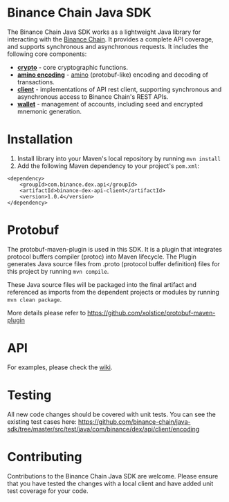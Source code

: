 # Binance Chain Java SDK

The Binance Chain Java SDK works as a lightweight Java library for interacting with the [Binance Chain](https://binance-chain.github.io/api-reference/dex-api/paths.html). It provides a complete API coverage, and supports synchronous and asynchronous requests.  It includes the following core components:

* **[crypto](https://github.com/binance-chain/java-sdk/blob/master/src/main/java/com/binance/dex/api/client/encoding/Crypto.java)** - core cryptographic functions.
* **[amino encoding](https://github.com/binance-chain/java-sdk/blob/master/src/main/java/com/binance/dex/api/client/encoding)** - [amino](https://github.com/binance-chain/docs-site/blob/master/docs/encoding.md) (protobuf-like) encoding and decoding of transactions.
* **[client](https://github.com/binance-chain/java-sdk/tree/master/src/main/java/com/binance/dex/api/client/impl)** - implementations of API rest client, supporting synchronous and asynchronous access to Binance Chain's REST APIs.
* **[wallet](https://github.com/binance-chain/java-sdk/blob/master/src/main/java/com/binance/dex/api/client/Wallet.java)** - management of accounts, including seed and encrypted mnemonic generation.


# Installation


1. Install library into your Maven's local repository by running `mvn install`
2. Add the following Maven dependency to your project's `pom.xml`:
```
<dependency>
    <groupId>com.binance.dex.api</groupId>
    <artifactId>binance-dex-api-client</artifactId>
    <version>1.0.4</version>
</dependency>
```
# Protobuf

The protobuf-maven-plugin is used in this SDK. It is a plugin that integrates protocol buffers compiler (protoc) into Maven lifecycle. The Plugin generates Java source files from .proto (protocol buffer definition) files for this project by running `mvn compile`. 

These Java source files will be packaged into the final artifact and referenced as imports from the dependent projects or modules by running `mvn clean package`.

More details please refer to https://github.com/xolstice/protobuf-maven-plugin

 

# API

For examples, please check the [wiki](https://github.com/binance-chain/java-sdk/wiki).

# Testing

All new code changes should be covered with unit tests. You can see the existing test cases here: https://github.com/binance-chain/java-sdk/tree/master/src/test/java/com/binance/dex/api/client/encoding 


# Contributing

Contributions to the Binance Chain Java SDK are welcome. Please ensure that you have tested the changes with a local client and have added unit test coverage for your code.

